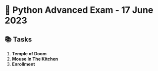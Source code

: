 # 🐍 Python Advanced Exam - 17 June 2023

## 📚 Tasks

1. **Temple of Doom**  
2. **Mouse In The Kitchen**  
3. **Enrollment**
